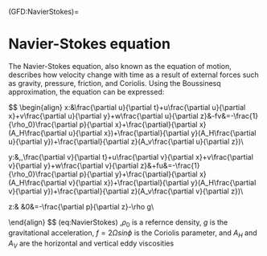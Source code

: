 (GFD:NavierStokes)=
# Navier-Stokes equation

The Navier-Stokes equation, also known as the equation of motion, describes how velocity change with time as a result of external forces such as gravity, pressure, friction, and Coriolis. Using the Boussinesq approximation, the equation can be expressed:

$$
\begin{align}
x:&\frac{\partial u}{\partial t}+u\frac{\partial u}{\partial x}+v\frac{\partial u}{\partial y}+w\frac{\partial u}{\partial z}&-fv&=-\frac{1}{\rho_0}\frac{\partial p}{\partial x}+\frac{\partial}{\partial x}(A_H\frac{\partial u}{\partial x})+\frac{\partial}{\partial y}(A_H\frac{\partial u}{\partial y})+\frac{\partial}{\partial z}(A_v\frac{\partial u}{\partial z})\\

y:&\,\,\frac{\partial v}{\partial t}+u\frac{\partial v}{\partial x}+v\frac{\partial v}{\partial y}+w\frac{\partial v}{\partial z}&+fu&=-\frac{1}{\rho_0}\frac{\partial p}{\partial y}+\frac{\partial}{\partial x}(A_H\frac{\partial v}{\partial x})+\frac{\partial}{\partial y}(A_H\frac{\partial v}{\partial y})+\frac{\partial}{\partial z}(A_v\frac{\partial v}{\partial z})\\

z:& &0&=-\frac{\partial p}{\partial z}-\rho g\\

\end{align} 
$$ (eq:NavierStokes)
,$\rho_0$ is a refernce density, $g$ is the gravitational acceleration, $f=2\Omega sin\phi$ is the Coriolis parameter, and $A_H$ and $A_V$ are the horizontal and vertical eddy viscosities


